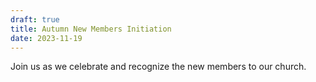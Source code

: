 ```yaml
---
draft: true
title: Autumn New Members Initiation
date: 2023-11-19
---
```

Join us as we celebrate and recognize the new members to our church.
